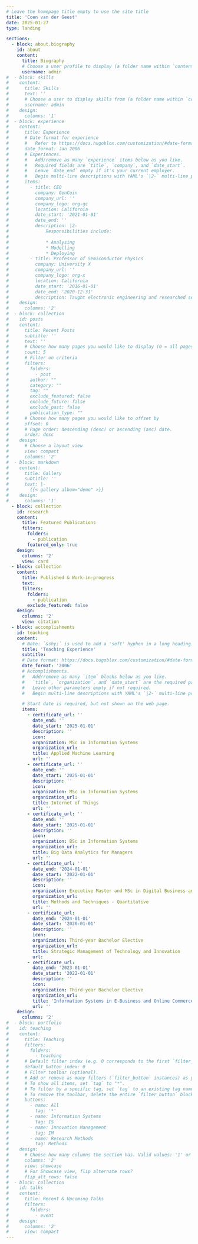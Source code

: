 ```yaml
---
# Leave the homepage title empty to use the site title
title: 'Coen van der Geest'
date: 2025-01-27
type: landing

sections:
  - block: about.biography
    id: about
    content:
      title: Biography
      # Choose a user profile to display (a folder name within `content/authors/`)
      username: admin
#  - block: skills
#    content:
#      title: Skills
#      text: ''
#      # Choose a user to display skills from (a folder name within `content/authors/`)
#      username: admin
#    design:
#      columns: '1'
#  - block: experience
#    content:
#      title: Experience
#      # Date format for experience
#      #   Refer to https://docs.hugoblox.com/customization/#date-format
#      date_format: Jan 2006
#      # Experiences.
#      #   Add/remove as many `experience` items below as you like.
#      #   Required fields are `title`, `company`, and `date_start`.
#      #   Leave `date_end` empty if it's your current employer.
#      #   Begin multi-line descriptions with YAML's `|2-` multi-line prefix.
#      items:
#        - title: CEO
#          company: GenCoin
#          company_url: ''
#          company_logo: org-gc
#          location: California
#          date_start: '2021-01-01'
#          date_end: ''
#          description: |2-
#              Responsibilities include:
#
#              * Analysing
#              * Modelling
#              * Deploying
#        - title: Professor of Semiconductor Physics
#          company: University X
#          company_url: ''
#          company_logo: org-x
#          location: California
#          date_start: '2016-01-01'
#          date_end: '2020-12-31'
#          description: Taught electronic engineering and researched semiconductor physics.
#    design:
#      columns: '2'
#  - block: collection
#    id: posts
#    content:
#      title: Recent Posts
#      subtitle: ''
#      text: ''
#      # Choose how many pages you would like to display (0 = all pages)
#      count: 5
#      # Filter on criteria
#      filters:
#        folders:
#          - post
#        author: ""
#        category: ""
#        tag: ""
#        exclude_featured: false
#        exclude_future: false
#        exclude_past: false
#        publication_type: ""
#      # Choose how many pages you would like to offset by
#      offset: 0
#      # Page order: descending (desc) or ascending (asc) date.
#      order: desc
#    design:
#      # Choose a layout view
#      view: compact
#      columns: '2'
#  - block: markdown
#    content:
#      title: Gallery
#      subtitle: ''
#      text: |-
#        {{< gallery album="demo" >}}
#    design:
#      columns: '1'
  - block: collection
    id: research
    content:
      title: Featured Publications
      filters:
        folders:
          - publication
        featured_only: true
    design:
      columns: '2'
      view: card
  - block: collection
    content:
      title: Published & Work-in-progress
      text:
      filters:
        folders:
          - publication
        exclude_featured: false
    design:
      columns: '2'
      view: citation
  - block: accomplishments
    id: teaching
    content:
      # Note: `&shy;` is used to add a 'soft' hyphen in a long heading.
      title: 'Teaching Experience'
      subtitle:
      # Date format: https://docs.hugoblox.com/customization/#date-format
      date_format: '2006'
      # Accomplishments.
      #   Add/remove as many `item` blocks below as you like.
      #   `title`, `organization`, and `date_start` are the required parameters.
      #   Leave other parameters empty if not required.
      #   Begin multi-line descriptions with YAML's `|2-` multi-line prefix.

      # Start date is required, but not shown on the web page.
      items:
        - certificate_url: ''
          date_end: ''
          date_start: '2025-01-01'
          description: ''
          icon: 
          organization: MSc in Information Systems
          organization_url: 
          title: Applied Machine Learning
          url: ''
        - certificate_url: ''
          date_end: ''
          date_start: '2025-01-01'
          description: ''
          icon: 
          organization: MSc in Information Systems
          organization_url: 
          title: Internet of Things
          url: ''
        - certificate_url: ''
          date_end: ''
          date_start: '2025-01-01'
          description: ''
          icon: 
          organization: BSc in Information Systems
          organization_url: 
          title: Big Data Analytics for Managers
          url: '' 
        - certificate_url: ''
          date_end: '2024-01-01'
          date_start: '2022-01-01'
          description: ''
          icon: 
          organization: Executive Master and MSc in Digital Business and Innovation
          organization_url: 
          title: Methods and Techniques - Quantitative
          url: ''
        - certificate_url: 
          date_end: '2024-01-01'
          date_start: '2020-01-01'
          description: ''
          icon: 
          organization: Third-year Bachelor Elective
          organization_url: 
          title: Strategic Management of Technology and Innovation
          url: 
        - certificate_url: 
          date_end: '2023-01-01'
          date_start: '2022-01-01'
          description: ''
          icon: 
          organization: Third-year Bachelor Elective
          organization_url: 
          title: 'Information Systems in E-Business and Online Commerce'
          url: ''
    design:
      columns: '2'
#  - block: portfolio
#    id: teaching
#    content:
#      title: Teaching
#      filters:
#        folders:
#          - teaching
#      # Default filter index (e.g. 0 corresponds to the first `filter_button` instance below).
#      default_button_index: 0
#      # Filter toolbar (optional).
#      # Add or remove as many filters (`filter_button` instances) as you like.
#      # To show all items, set `tag` to "*".
#      # To filter by a specific tag, set `tag` to an existing tag name.
#      # To remove the toolbar, delete the entire `filter_button` block.
#      buttons:
#        - name: All
#          tag: '*'
#        - name: Information Systems
#          tag: IS
#        - name: Innovation Management
#          tag: IM
#        - name: Research Methods
#          tag: Methods
#    design:
#      # Choose how many columns the section has. Valid values: '1' or '2'.
#      columns: '2'
#      view: showcase
#      # For Showcase view, flip alternate rows?
#      flip_alt_rows: false
#  - block: collection
#    id: talks
#    content:
#      title: Recent & Upcoming Talks
#      filters:
#        folders:
#          - event
#    design:
#      columns: '2'
#      view: compact
---
```

